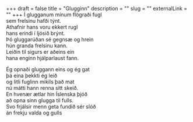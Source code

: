+++
draft = false
title = "Glugginn"
description = ""
slug = ""
externalLink = ""
+++
Í glugganum mínum flögraði fugl  
sem frelsinu hafði týnt.  
Athafnir hans voru ekkert rugl  
hans erindi í ljósið brýnt.  
Þó gluggarúðan sé gegnsæ og hrein  
hún granda frelsinu kann.  
Leiðin til sigurs er aðeins ein  
hana enginn hjálparlaust fann.  

Ég opnaði gluggann eins og ég gat  
þá eina þekkti ég leið  
og litli fuglinn mikils það mat  
nú mátti hann renna sitt skeið.  
En hvenær ætlar hin Íslenska þjóð  
að opna sinn glugga til fulls.  
Svo frjálsir menn geta fundið sér slóð  
án frekju valda og gulls  
